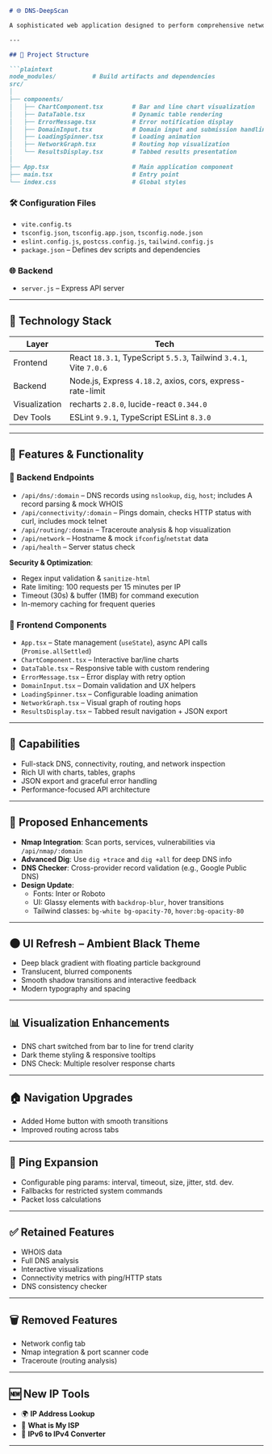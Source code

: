 ```markdown
# 🌐 DNS-DeepScan

A sophisticated web application designed to perform comprehensive network analysis for a given domain. Built with a modern JavaScript stack including **React**, **TypeScript**, **Vite**, and **Express**, this tool provides detailed insights into DNS records, connectivity metrics, routing paths, and network configuration through reusable components and data visualizations.

---

## 📁 Project Structure

```plaintext
node_modules/          # Build artifacts and dependencies
src/
│
├── components/
│   ├── ChartComponent.tsx        # Bar and line chart visualization
│   ├── DataTable.tsx             # Dynamic table rendering
│   ├── ErrorMessage.tsx          # Error notification display
│   ├── DomainInput.tsx           # Domain input and submission handling
│   ├── LoadingSpinner.tsx        # Loading animation
│   ├── NetworkGraph.tsx          # Routing hop visualization
│   └── ResultsDisplay.tsx        # Tabbed results presentation
│
├── App.tsx                       # Main application component
├── main.tsx                      # Entry point
└── index.css                     # Global styles
```

### 🛠 Configuration Files

- `vite.config.ts`
- `tsconfig.json`, `tsconfig.app.json`, `tsconfig.node.json`
- `eslint.config.js`, `postcss.config.js`, `tailwind.config.js`
- `package.json` – Defines dev scripts and dependencies

### 🌐 Backend

- `server.js` – Express API server

---

## 🧰 Technology Stack

| Layer       | Tech                                          |
|-------------|-----------------------------------------------|
| Frontend    | React `18.3.1`, TypeScript `5.5.3`, Tailwind `3.4.1`, Vite `7.0.6` |
| Backend     | Node.js, Express `4.18.2`, axios, cors, express-rate-limit |
| Visualization | recharts `2.8.0`, lucide-react `0.344.0`        |
| Dev Tools   | ESLint `9.9.1`, TypeScript ESLint `8.3.0`        |

---

## 🚀 Features & Functionality

### 🧠 Backend Endpoints

- `/api/dns/:domain` – DNS records using `nslookup`, `dig`, `host`; includes A record parsing & mock WHOIS
- `/api/connectivity/:domain` – Pings domain, checks HTTP status with curl, includes mock telnet
- `/api/routing/:domain` – Traceroute analysis & hop visualization
- `/api/network` – Hostname & mock `ifconfig`/`netstat` data
- `/api/health` – Server status check

**Security & Optimization**:
- Regex input validation & `sanitize-html`
- Rate limiting: 100 requests per 15 minutes per IP
- Timeout (30s) & buffer (1MB) for command execution
- In-memory caching for frequent queries

### 🎨 Frontend Components

- `App.tsx` – State management (`useState`), async API calls (`Promise.allSettled`)
- `ChartComponent.tsx` – Interactive bar/line charts
- `DataTable.tsx` – Responsive table with custom rendering
- `ErrorMessage.tsx` – Error display with retry option
- `DomainInput.tsx` – Domain validation and UX helpers
- `LoadingSpinner.tsx` – Configurable loading animation
- `NetworkGraph.tsx` – Visual graph of routing hops
- `ResultsDisplay.tsx` – Tabbed result navigation + JSON export

---

## 🎯 Capabilities

- Full-stack DNS, connectivity, routing, and network inspection
- Rich UI with charts, tables, graphs
- JSON export and graceful error handling
- Performance-focused API architecture

---

## 🔧 Proposed Enhancements

- **Nmap Integration**: Scan ports, services, vulnerabilities via `/api/nmap/:domain`
- **Advanced Dig**: Use `dig +trace` and `dig +all` for deep DNS info
- **DNS Checker**: Cross-provider record validation (e.g., Google Public DNS)
- **Design Update**:
  - Fonts: Inter or Roboto
  - UI: Glassy elements with `backdrop-blur`, hover transitions
  - Tailwind classes: `bg-white bg-opacity-70`, `hover:bg-opacity-80`

---

## 🌑 UI Refresh – Ambient Black Theme

- Deep black gradient with floating particle background
- Translucent, blurred components
- Smooth shadow transitions and interactive feedback
- Modern typography and spacing

---

## 📊 Visualization Enhancements

- DNS chart switched from bar to line for trend clarity
- Dark theme styling & responsive tooltips
- DNS Check: Multiple resolver response charts

---

## 🏠 Navigation Upgrades

- Added Home button with smooth transitions
- Improved routing across tabs

---

## 📶 Ping Expansion

- Configurable ping params: interval, timeout, size, jitter, std. dev.
- Fallbacks for restricted system commands
- Packet loss calculations

---

## ✅ Retained Features

- WHOIS data
- Full DNS analysis
- Interactive visualizations
- Connectivity metrics with ping/HTTP stats
- DNS consistency checker

---

## 🗑 Removed Features

- Network config tab
- Nmap integration & port scanner code
- Traceroute (routing analysis)

---

## 🆕 New IP Tools

- 🌍 **IP Address Lookup**
- 📡 **What is My ISP**
- 🔄 **IPv6 to IPv4 Converter**

---

